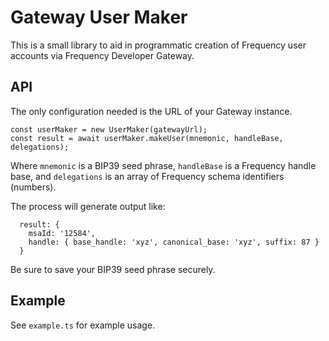 # Gateway User Maker

This is a small library to aid in programmatic creation of Frequency user accounts via Frequency Developer Gateway.

## API

The only configuration needed is the URL of your Gateway instance.

```
const userMaker = new UserMaker(gatewayUrl);
const result = await userMaker.makeUser(mnemonic, handleBase, delegations);
```

Where `mnemonic` is a BIP39 seed phrase, `handleBase` is a Frequency handle base, and `delegations` is an array of Frequency schema identifiers (numbers).

The process will generate output like:

```
  result: {
    msaId: '12584',
    handle: { base_handle: 'xyz', canonical_base: 'xyz', suffix: 87 }
  }
```

Be sure to save your BIP39 seed phrase securely.

## Example

See `example.ts` for example usage.
